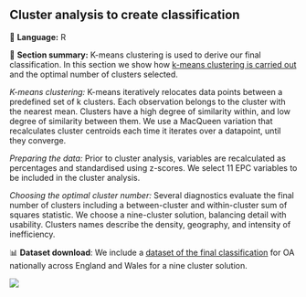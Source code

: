 ## Cluster analysis to create classification

💬 **Language:** R

📌 **Section summary:** K-means clustering is used to derive our final classification. In this section we show how [k-means clustering is carried out](https://github.com/CaitHRobinson/private-rental-efficiency/blob/main/cluster/cluster-code.r) and the optimal number of clusters selected.

*K-means clustering:* K-means iteratively relocates data points between a predefined set of k clusters. Each observation belongs to the cluster with the nearest mean. Clusters have a high degree of similarity within, and low degree of similarity between them. We use a MacQueen variation that recalculates cluster centroids each time it iterates over a datapoint, until they converge. 

*Preparing the data:* Prior to cluster analysis, variables are recalculated as percentages and standardised using z-scores. We select 11 EPC variables to be included in the cluster analysis.

*Choosing the optimal cluster number:* Several diagnostics evaluate the final number of clusters including a between-cluster and within-cluster sum of squares statistic. We choose a nine-cluster solution, balancing detail with usability. Clusters names describe the density, geography, and intensity of inefficiency.

📊 **Dataset download**: We include a [dataset of the final classification](https://github.com/CaitHRobinson/private-rental-efficiency/blob/main/cluster/PRS_EPC_OA_clusters_9.zip) for OA nationally across England and Wales for a nine cluster solution.

<img src="https://github.com/user-attachments/assets/f7972654-0857-4589-bea0-b648a0d37689">





